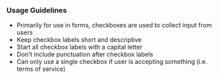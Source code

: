 ### Usage Guidelines

- Primarily for use in forms, checkboxes are used to collect input from users
- Keep checkbox labels short and descriptive
- Start all checkbox labels with a capital letter
- Don't include punctuation after checkbox labels
- Can only use a single checkbox if user is accepting something (i.e. terms of service)